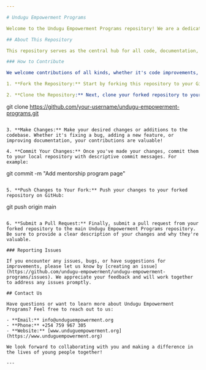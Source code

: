 ```yaml
---

# Undugu Empowerment Programs

Welcome to the Undugu Empowerment Programs repository! We are a dedicated non-governmental organization committed to empowering, mentoring, and fostering the younger generation. Our mission is to nurture young minds and provide them with the tools and resources they need to reach their full potential.

## About This Repository

This repository serves as the central hub for all code, documentation, and collaborative efforts related to the Undugu Empowerment Programs website. We invite contributors from around the world to join us in our mission to empower youth and make a positive impact in our communities.

### How to Contribute

We welcome contributions of all kinds, whether it's code improvements, documentation updates, bug fixes, or feature enhancements. Here's how you can get involved:

1. **Fork the Repository:** Start by forking this repository to your GitHub account. This will create a copy of the project that you can freely experiment with.

2. **Clone the Repository:** Next, clone your forked repository to your local machine using the following command:

   ```
   git clone https://github.com/your-username/undugu-empowerment-programs.git
   ```

3. **Make Changes:** Make your desired changes or additions to the codebase. Whether it's fixing a bug, adding a new feature, or improving documentation, your contributions are valuable!

4. **Commit Your Changes:** Once you've made your changes, commit them to your local repository with descriptive commit messages. For example:

   ```
   git commit -m "Add mentorship program page"
   ```

5. **Push Changes to Your Fork:** Push your changes to your forked repository on GitHub:

   ```
   git push origin main
   ```

6. **Submit a Pull Request:** Finally, submit a pull request from your forked repository to the main Undugu Empowerment Programs repository. Be sure to provide a clear description of your changes and why they're valuable.

### Reporting Issues

If you encounter any issues, bugs, or have suggestions for improvements, please let us know by [creating an issue](https://github.com/undugu-empowerment/undugu-empowerment-programs/issues). We appreciate your feedback and will work together to address any issues promptly.

## Contact Us

Have questions or want to learn more about Undugu Empowerment Programs? Feel free to reach out to us:

- **Email:** info@unduguempowerment.org
- **Phone:** +254 759 967 305 
- **Website:** [www.unduguempowerment.org](https://www.unduguempowerment.org)

We look forward to collaborating with you and making a difference in the lives of young people together!

---
```

